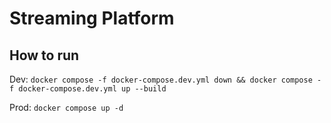 # Streaming Platform

## How to run

Dev:
`docker compose -f docker-compose.dev.yml down && docker compose -f docker-compose.dev.yml up --build`

Prod:
`docker compose up -d`

